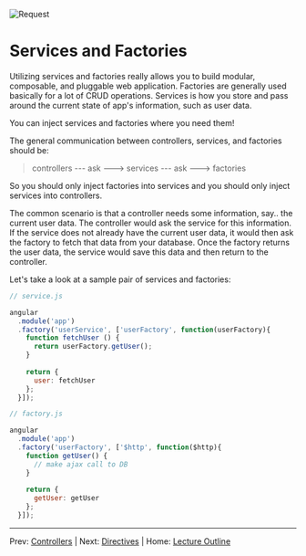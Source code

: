 ![Request](http://img.pandawhale.com/post-38727-NPH-I-request-the-highest-of-f-pZqj.gif)
# Services and Factories

Utilizing services and factories really allows you to build modular, composable, and pluggable web application. 
Factories are generally used basically for a lot of CRUD operations. Services is how you store and pass around the current state of app's information, such as user data.

You can inject services and factories where you need them!

The general communication between controllers, services, and factories should be:

> controllers --- ask ---> services --- ask ---> factories

So you should only inject factories into services and you should only inject services into controllers.

The common scenario is that a controller needs some information, say.. the current user data. The controller would ask the service for this information. If the service does not already have the current user data, it would then ask the factory to fetch that data from your database. Once the factory returns the user data, the service would save this data and then return to the controller.

Let's take a look at a sample pair of services and factories:

```js
// service.js

angular
  .module('app')
  .factory('userService', ['userFactory', function(userFactory){
    function fetchUser () {
      return userFactory.getUser();
    }
    
    return {
      user: fetchUser
    };
  }]);
```

```js
// factory.js

angular
  .module('app')
  .factory('userFactory', ['$http', function($http){
    function getUser() {
      // make ajax call to DB
    }
    
    return {
      getUser: getUser
    };
  }]);
```


________________________________

Prev: [Controllers](./controllers.md) | Next: [Directives](./directives.md) |
Home: [Lecture Outline](../README.md)
